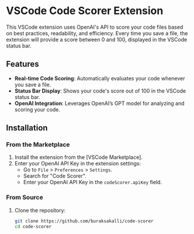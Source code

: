 # VSCode Code Scorer Extension

This VSCode extension uses OpenAI's API to score your code files based on best practices, readability, and efficiency. Every time you save a file, the extension will provide a score between 0 and 100, displayed in the VSCode status bar.

## Features

- **Real-time Code Scoring**: Automatically evaluates your code whenever you save a file.
- **Status Bar Display**: Shows your code's score out of 100 in the VSCode status bar.
- **OpenAI Integration**: Leverages OpenAI’s GPT model for analyzing and scoring your code.

## Installation

### From the Marketplace

1. Install the extension from the [VSCode Marketplace].
2. Enter your OpenAI API Key in the extension settings:
   - Go to `File` > `Preferences` > `Settings`.
   - Search for "Code Scorer".
   - Enter your OpenAI API Key in the `codeScorer.apiKey` field.

### From Source

1. Clone the repository:

   ```bash
   git clone https://github.com/buraksakalli/code-scorer
   cd code-scorer
   ```
